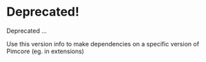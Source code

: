 
# Deprecated!

Deprecated ... 

Use this version info to make dependencies on a specific version of Pimcore (eg. in extensions)
